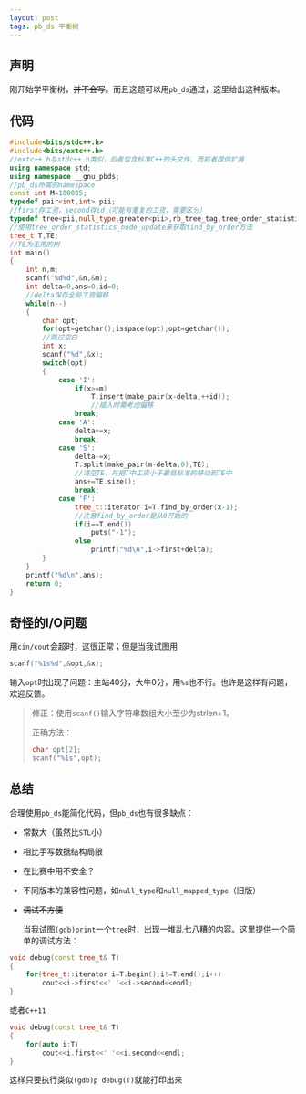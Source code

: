 ```yaml
---
layout: post
tags: pb_ds 平衡树
---
```


## 声明

刚开始学平衡树，~~并不会写~~。而且这题可以用`pb_ds`通过，这里给出这种版本。

## 代码

```cpp
#include<bits/stdc++.h>
#include<bits/extc++.h>
//extc++.h与stdc++.h类似，后者包含标准C++的头文件，而前者提供扩展
using namespace std;
using namespace __gnu_pbds;
//pb_ds所需的namespace
const int M=100005;
typedef pair<int,int> pii;
//first存工资，second存id（可能有重复的工资，需要区分）
typedef tree<pii,null_type,greater<pii>,rb_tree_tag,tree_order_statistics_node_update> tree_t;
//使用tree_order_statistics_node_update来获取find_by_order方法
tree_t T,TE;
//TE为无用的树
int main()
{
	int n,m;
	scanf("%d%d",&n,&m);
	int delta=0,ans=0,id=0;
  	//delta保存全局工资偏移
	while(n--)
	{
		char opt;
		for(opt=getchar();isspace(opt);opt=getchar());
      	//跳过空白
		int x;
		scanf("%d",&x);
		switch(opt)
		{
			case 'I':
				if(x>=m)
					T.insert(make_pair(x-delta,++id));
            		//插入时需考虑偏移
				break;
			case 'A':
				delta+=x;
				break;
			case 'S':
				delta-=x;
				T.split(make_pair(m-delta,0),TE);
            	//清空TE，并把T中工资小于最低标准的移动到TE中
				ans+=TE.size();
				break;
			case 'F':
				tree_t::iterator i=T.find_by_order(x-1);
            	//注意find_by_order是从0开始的
				if(i==T.end())
					puts("-1");
				else
					printf("%d\n",i->first+delta);
		}
	}
	printf("%d\n",ans);
	return 0;
}
```

## 奇怪的I/O问题

用`cin/cout`会超时，这很正常；但是当我试图用

```cpp
scanf("%1s%d",&opt,&x);
```

输入`opt`时出现了问题：主站40分，大牛0分，用`%s`也不行。也许是这样有问题，欢迎反馈。

> 修正：使用`scanf()`输入字符串数组大小至少为strlen+1。
>
> 正确方法：
>
> ```c
> char opt[2];
> scanf("%1s",opt);
> ```


## 总结

合理使用`pb_ds`能简化代码，但`pb_ds`也有很多缺点：

- 常数大（虽然比`STL`小）

- 相比手写数据结构局限

- 在比赛中用不安全？

- 不同版本的兼容性问题，如`null_type`和`null_mapped_type`（旧版）

- ~~调试不方便~~

  当我试图`(gdb)print`一个`tree`时，出现一堆乱七八糟的内容。这里提供一个简单的调试方法：

```cpp
void debug(const tree_t& T)
{
	for(tree_t::iterator i=T.begin();i!=T.end();i++)
		cout<<i->first<<' '<<i->second<<endl;
}
```

或者`C++11`

```cpp
void debug(const tree_t& T)
{
	for(auto i:T)
		cout<<i.first<<' '<<i.second<<endl;
}
```

这样只要执行类似`(gdb)p debug(T)`就能打印出来

